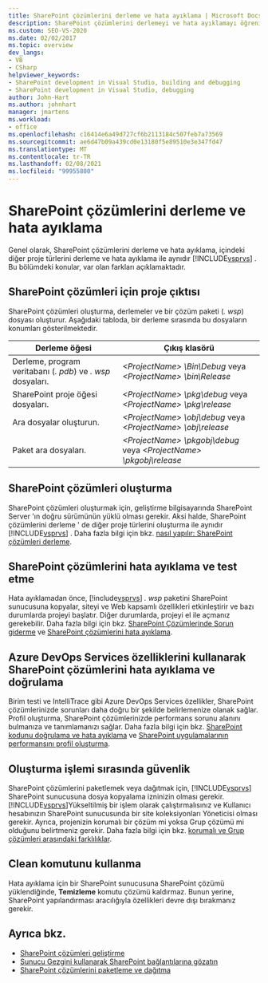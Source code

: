 ```yaml
---
title: SharePoint çözümlerini derleme ve hata ayıklama | Microsoft Docs
description: SharePoint çözümlerini derlemeyi ve hata ayıklamayı öğrenin ve Visual Studio 'da diğer proje türlerini oluşturma ve hata ayıklamanın nasıl farklı olduğunu anlayın.
ms.custom: SEO-VS-2020
ms.date: 02/02/2017
ms.topic: overview
dev_langs:
- VB
- CSharp
helpviewer_keywords:
- SharePoint development in Visual Studio, building and debugging
- SharePoint development in Visual Studio, debugging
author: John-Hart
ms.author: johnhart
manager: jmartens
ms.workload:
- office
ms.openlocfilehash: c16414e6a49d727cf6b2113184c507feb7a73569
ms.sourcegitcommit: ae6d47b09a439cd0e13180f5e89510e3e347fd47
ms.translationtype: MT
ms.contentlocale: tr-TR
ms.lasthandoff: 02/08/2021
ms.locfileid: "99955800"
---
```

# <a name="build-and-debug-sharepoint-solutions"></a>SharePoint çözümlerini derleme ve hata ayıklama
  Genel olarak, SharePoint çözümlerini derleme ve hata ayıklama, içindeki diğer proje türlerini derleme ve hata ayıklama ile aynıdır [!INCLUDE[vsprvs](../sharepoint/includes/vsprvs-md.md)] . Bu bölümdeki konular, var olan farkları açıklamaktadır.

## <a name="project-output-for-sharepoint-solutions"></a>SharePoint çözümleri için proje çıktısı
 SharePoint çözümleri oluşturma, derlemeler ve bir çözüm paketi (*. wsp*) dosyası oluşturur. Aşağıdaki tabloda, bir derleme sırasında bu dosyaların konumları gösterilmektedir.

|Derleme öğesi|Çıkış klasörü|
|----------------|-------------------|
|Derleme, program veritabanı (*. pdb*) ve *. wsp* dosyaları.|*\<ProjectName> \Bin\Debug* veya *\<ProjectName> \bin\Release*|
|SharePoint proje öğesi dosyaları.|*\<ProjectName> \pkg\debug* veya *\<ProjectName> \pkg\release*|
|Ara dosyalar oluşturun.|*\<ProjectName> \obj\debug* veya *\<ProjectName> \obj\release*|
|Paket ara dosyaları.|*\<ProjectName> \pkgobj\debug* veya *\<ProjectName> \pkgobj\release*|

## <a name="build-sharepoint-solutions"></a>SharePoint çözümleri oluşturma
 SharePoint çözümleri oluşturmak için, geliştirme bilgisayarında SharePoint Server 'ın doğru sürümünün yüklü olması gerekir. Aksi halde, SharePoint çözümlerini derleme ' de diğer proje türlerini oluşturma ile aynıdır [!INCLUDE[vsprvs](../sharepoint/includes/vsprvs-md.md)] . Daha fazla bilgi için bkz. [nasıl yapılır: SharePoint çözümleri derleme](../sharepoint/how-to-build-sharepoint-solutions.md).

## <a name="debug-and-test-sharepoint-solutions"></a>SharePoint çözümlerini hata ayıklama ve test etme
 Hata ayıklamadan önce, [!include[vsprvs](../sharepoint/includes/vsprvs-md.md)] *. wsp* paketini SharePoint sunucusuna kopyalar, siteyi ve Web kapsamlı özellikleri etkinleştirir ve bazı durumlarda projeyi başlatır. Diğer durumlarda, projeyi el ile açmanız gerekebilir. Daha fazla bilgi için bkz. [SharePoint Çözümlerinde Sorun giderme](../sharepoint/troubleshooting-sharepoint-solutions.md) ve [SharePoint çözümlerini hata ayıklama](../sharepoint/debugging-sharepoint-solutions.md).

## <a name="debug-and-verify-sharepoint-solutions-by-using-azure-devops-services-features"></a>Azure DevOps Services özelliklerini kullanarak SharePoint çözümlerini hata ayıklama ve doğrulama
 Birim testi ve IntelliTrace gibi Azure DevOps Services özellikler, SharePoint çözümlerinizde sorunları daha doğru bir şekilde belirlemenize olanak sağlar. Profil oluşturma, SharePoint çözümlerinizde performans sorunu alanını bulmanıza ve tanımlamanızı sağlar. Daha fazla bilgi için bkz. [SharePoint kodunu doğrulama ve hata ayıklama](../sharepoint/verifying-and-debugging-sharepoint-code.md) ve [SharePoint uygulamalarının performansını profil oluşturma](../sharepoint/profiling-the-performance-of-sharepoint-applications.md).

## <a name="security-during-the-build-process"></a>Oluşturma işlemi sırasında güvenlik
 SharePoint çözümlerini paketlemek veya dağıtmak için, [!INCLUDE[vsprvs](../sharepoint/includes/vsprvs-md.md)] SharePoint sunucusuna dosya kopyalama izninizin olması gerekir. [!INCLUDE[vsprvs](../sharepoint/includes/vsprvs-md.md)]Yükseltilmiş bir işlem olarak çalıştırmalısınız ve Kullanıcı hesabınızın SharePoint sunucusunda bir site koleksiyonları Yöneticisi olması gerekir. Ayrıca, projenizin korumalı bir çözüm mi yoksa Grup çözümü mi olduğunu belirtmeniz gerekir. Daha fazla bilgi için bkz. [korumalı ve Grup çözümleri arasındaki farklılıklar](../sharepoint/differences-between-sandboxed-and-farm-solutions.md).

## <a name="using-the-clean-command"></a>Clean komutunu kullanma
 Hata ayıklama için bir SharePoint sunucusuna SharePoint çözümü yüklendiğinde, **Temizleme** komutu çözümü kaldırmaz. Bunun yerine, SharePoint yapılandırması aracılığıyla özellikleri devre dışı bırakmanız gerekir.

## <a name="see-also"></a>Ayrıca bkz.
- [SharePoint çözümleri geliştirme](../sharepoint/developing-sharepoint-solutions.md)
- [Sunucu Gezgini kullanarak SharePoint bağlantılarına gözatın](../sharepoint/browsing-sharepoint-connections-using-server-explorer.md)
- [SharePoint çözümlerini paketleme ve dağıtma](../sharepoint/packaging-and-deploying-sharepoint-solutions.md)
